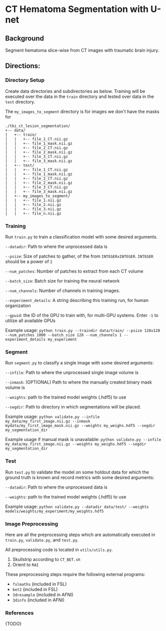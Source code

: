 # CT Hematoma Segmentation with U-net
## Background
Segment hematoma slice-wise from CT images with traumatic brain injury.

## Directions:
### Directory Setup
Create data directories and subdirectories as below. Training will be 
executed over the data in the `train` directory and tested over data in 
the `test` directory.

The `my_images_to_segment` directory is for images we don't have the masks for

```
./tbi_ct_lesion_segmentation/
+-- data/
|   +-- train/
|   |   +-- file_1_CT.nii.gz
|   |   +-- file_1_mask.nii.gz
|   |   +-- file_2_CT.nii.gz
|   |   +-- file_2_mask.nii.gz
|   |   +-- file_3_CT.nii.gz
|   |   +-- file_3_mask.nii.gz
|   +-- test/
|   |   +-- file_1_CT.nii.gz
|   |   +-- file_1_mask.nii.gz
|   |   +-- file_2_CT.nii.gz
|   |   +-- file_2_mask.nii.gz
|   |   +-- file_3_CT.nii.gz
|   |   +-- file_3_mask.nii.gz
|   +-- my_images_to_segment/
|   |   +-- file_1.nii.gz
|   |   +-- file_2.nii.gz
|   |   +-- file_3.nii.gz
|   |   +-- file_n.nii.gz
```
### Training

Run `train.py` to train a classification model with some desired arguments.

`--datadir`: Path to where the unprocessed data is

`--psize`: Size of patches to gather, of the from `INTEGERxINTEGER`.  `INTEGER` should be a power of `2`

`--num_patches`: Number of patches to extract from each CT volume

`--batch_size`: Batch size for training the neural network

`--num_channels`: Number of channels in training images.

`--experiment_details`: A string describing this training run, for human organization

`--gpuid`: the ID of the GPU to train with, for multi-GPU systems. Enter `-1` to utilize all available GPUs

Example usage:
`python train.py --traindir data/train/ --psize 128x128 --num_patches 1000 --batch_size 128 --num_channels 1 --experiment_details my_experiment`

### Segment 

Run `segment.py` to classify a single image with some desired arguments:

`--infile`: Path to where the unprocessed single image volume is

`--inmask`: (OPTIONAL) Path to where the manually created binary mask volume is

`--weights`: path to the trained model weights (.hdf5) to use

`--segdir`: Path to directory in which segmentations will be placed.

Example usage:
`python validate.py --infile my_data/my_first_image.nii.gz --inmask mydata/my_first_image_mask.nii.gz --weights my_weighs.hdf5 --segdir my_segmentation_dir`

Example usage if manual mask is unavailable:
`python validate.py --infile my_data/my_first_image.nii.gz --weights my_weighs.hdf5 --segdir my_segmentation_dir`

### Test 

Run `test.py` to validate the model on some holdout data for which the ground truth is known and record metrics with some desired arguments:

`--datadir`: Path to where the unprocessed data is

`--weights`: path to the trained model weights (.hdf5) to use

Example usage:
`python validate.py --datadir data/test/ --weights models/weights/my_experiment/my_weights.hdf5`

### Image Preprocessing
Here are all the preprocessing steps which are automatically executed in `train.py`, `validate.py`, and `test.py`.

All preprocessing code is located in `utils/utils.py`.

1) Skullstrip according to `CT_BET.sh`
2) Orient to `RAI`

These preprocessing steps require the following external programs:
- `fslmaths` (included in FSL)
- `bet2` (included in FSL)
- `3dresample` (included in AFNI)
- `3dinfo` (included in AFNI)

### References
{TODO}
